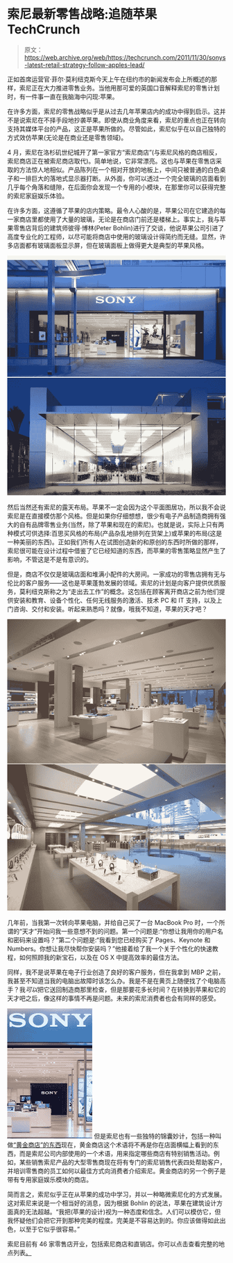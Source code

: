 # 索尼最新零售战略:追随苹果 TechCrunch

> 原文：<https://web.archive.org/web/https://techcrunch.com/2011/11/30/sonys-latest-retail-strategy-follow-apples-lead/>

正如首席运营官·菲尔·莫利纽克斯今天上午在纽约市的新闻发布会上所概述的那样，索尼正在大力推进零售业务。当他用那可爱的英国口音解释索尼的零售计划时，有一件事一直在我脑海中闪现:苹果。

在许多方面，索尼的零售战略似乎是从过去几年苹果店内的成功中得到启示。这并不是说索尼在不择手段地抄袭苹果。即使从商业角度来看，索尼的重点也正在转向支持其媒体平台的产品，这正是苹果所做的。尽管如此，索尼似乎在以自己独特的方式效仿苹果(无论是在商业还是零售领域)。

4 月，索尼在洛杉矶世纪城开了第一家官方“索尼商店”(与索尼风格的商店相反，索尼商店正在被索尼商店取代)。简单地说，它非常漂亮。这也与苹果在零售店采取的方法惊人地相似。产品陈列在一个相对开放的地板上，中间只被普通的白色桌子和一排巨大的落地式显示器打断。从外面，你可以透过一个完全玻璃的店面看到几乎每个角落和缝隙，在后面你会发现一个专用的小模块，在那里你可以获得完整的索尼家庭娱乐体验。

在许多方面，这遵循了苹果的店内策略。最令人心酸的是，苹果公司在它建造的每一家商店里都使用了大量的玻璃，无论是在商店门前还是楼梯上。事实上，我与苹果零售店背后的建筑师彼得·博林(Peter Bohlin)进行了交谈，他说苹果公司引进了高度专业化的工程师，以尽可能将商店中使用的玻璃设计得简约而无缝。显然，许多店面都有玻璃面板显示屏，但在玻璃面板上做得更大是典型的苹果风格。

[![](img/7999bfcf744dbed21ddf0ae3b24e19d6.png "outside")](https://web.archive.org/web/20221028223204/https://beta.techcrunch.com/wp-content/uploads/2011/11/outside.jpg)

然后当然还有索尼的露天布局。苹果不一定会因为这个平面图居功，所以我不会说索尼是在直接模仿那个风格。但是如果你仔细想想，很少有电子产品制造商拥有强大的自有品牌零售业务(当然，除了苹果和现在的索尼)。也就是说，实际上只有两种模式可供选择:百思买风格的布局(产品杂乱地排列在货架上)或苹果的布局(这是一种美丽的东西)。正如我们所有人在试图创造新的和原创的东西时所做的那样，索尼很可能在设计过程中借鉴了它已经知道的东西，而苹果的零售策略显然产生了影响，不管这是不是有意识的。

但是，商店不仅仅是玻璃店面和堆满小配件的大房间。一家成功的零售店拥有无与伦比的客户服务——这也是苹果蓬勃发展的领域。索尼的计划是向客户提供优质服务，莫利纽克斯称之为“走出去工作”的概念。这包括在顾客离开商店之前为他们提供安装和教育、设备个性化、任何无线服务的激活、技术 PC 和 IT 支持，以及上门咨询、交付和安装。听起来熟悉吗？就像，哦我不知道，苹果的天才吧？

[![](img/6e96bae0e17da3b848f34ac104043f75.png "inside")](https://web.archive.org/web/20221028223204/https://beta.techcrunch.com/wp-content/uploads/2011/11/inside.jpg)

几年前，当我第一次转向苹果电脑，并给自己买了一台 MacBook Pro 时，一个所谓的“天才”开始问我一些意想不到的问题。第一个问题是:“你想让我用你的用户名和密码来设置吗？”第二个问题是:“我看到您已经购买了 Pages、Keynote 和 Numbers。你想让我尽快帮你安装吗？”他接着给了我一个关于个性化的快速教程，如何照顾我的新宝石，以及在 OS X 中提高效率的最佳方法。

同样，我不是说苹果在电子行业创造了良好的客户服务，但在我拿到 MBP 之前，我甚至不知道当我的电脑出故障时该怎么办。我是不是在黄页上随便找了个电脑高手？我*可以*把它送回制造商那里检查，但是那要花多长时间？在转换到苹果和它的天才吧之后，像这样的事情不再是问题。未来的索尼消费者也会有同样的感受。

[![](img/9fc0b0d35c6ee1e82dfec22a3550646b.png "module")](https://web.archive.org/web/20221028223204/https://beta.techcrunch.com/wp-content/uploads/2011/11/module.jpg) 但是索尼也有一些独特的锦囊妙计，包括一种叫做[“黄金商店”的东西](https://web.archive.org/web/20221028223204/http://www.twice.com/article/461814-Fry_s_Opens_Second_Golden_Spaces_Sony_Shop.php)现在，黄金商店这个术语将不再是你在店面横幅上看到的东西，而是索尼公司内部使用的一个术语，用来指定哪些商店有特别销售活动。例如，某些销售索尼产品的大型零售商现在将有专门的索尼销售代表四处帮助客户，并培训零售商的员工如何以最佳方式向消费者介绍索尼。黄金商店的另一个例子是带有专用家庭娱乐模块的商店。

简而言之，索尼似乎正在从苹果的成功中学习，并以一种略微索尼化的方式发展。这对索尼来说是一个相当好的消息，因为根据 Bohlin 的说法，苹果在建筑设计方面真的无法超越。“我把(苹果的设计)视为一种态度和信念。人们可以模仿它，但我怀疑他们会把它开到那种完美的程度。完美是不容易达到的。你应该做得如此出色，以至于它似乎很容易。”

索尼目前有 46 家零售店开业，包括索尼商店和直销店。你可以点击查看完整的地点列表[。](https://web.archive.org/web/20221028223204/http://store.sony.com/webapp/wcs/stores/servlet/CategoryDisplay?catalogId=10551&storeId=10151&langId=-1&identifier=S_SonyStyle_Store_Listing)